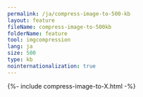 ```yaml
---
permalink: /ja/compress-image-to-500-kb
layout: feature
fileName: compress-image-to-500kb
folderName: feature
tool: imgcompression
lang: ja
size: 500
type: kb
nointernationalization: true
---
```

{%- include compress-image-to-X.html -%}
      